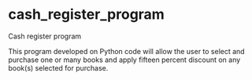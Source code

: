 # cash_register_program
Cash register program

This program developed on Python code will allow the user to select and purchase one or many books
and apply fifteen percent discount on any book(s) selected for purchase.  
